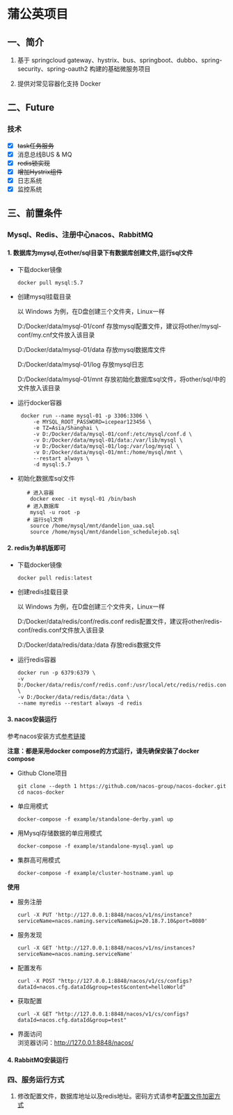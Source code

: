 # 蒲公英项目

## 一、简介

1. 基于 springcloud gateway、hystrix、bus、springboot、dubbo、spring-security、spring-oauth2 构建的基础微服务项目

2. 提供对常见容器化支持 Docker

## 二、Future

### 技术

- [x] ~~task任务服务~~
- [x] 消息总线BUS & MQ
- [x] ~~redis锁实现~~
- [x] ~~增加Hystrix组件~~
- [x] 日志系统
- [x] 监控系统

## 三、前置条件

### Mysql、Redis、注册中心nacos、RabbitMQ

#### 1. 数据库为mysql,在other/sql目录下有数据库创建文件,运行sql文件
   
   - 下载docker镜像 
       ```shell script
       docker pull mysql:5.7
        ```
   - 创建mysql挂载目录
   
       以 Windows 为例，在D盘创建三个文件夹，Linux一样
        
        D:/Docker/data/mysql-01/conf 存放mysql配置文件，建议将other/mysql-conf/my.cnf文件放入该目录
        
        D:/Docker/data/mysql-01/data 存放mysql数据库文件
        
        D:/Docker/data/mysql-01/log  存放mysql日志
        
        D:/Docker/data/mysql-01/mnt  存放初始化数据库sql文件，将other/sql/中的文件放入该目录
   
   - 运行docker容器
       ```shell script
        docker run --name mysql-01 -p 3306:3306 \
            -e MYSQL_ROOT_PASSWORD=icepear123456 \
            -e TZ=Asia/Shanghai \
            -v D:/Docker/data/mysql-01/conf:/etc/mysql/conf.d \
            -v D:/Docker/data/mysql-01/data:/var/lib/mysql \
            -v D:/Docker/data/mysql-01/log:/var/log/mysql \
            -v D:/Docker/data/mysql-01/mnt:/home/mysql/mnt \
            --restart always \
            -d mysql:5.7
       ```
   - 初始化数据库sql文件
       ```shell script
          # 进入容器
           docker exec -it mysql-01 /bin/bash
          # 进入数据库
           mysql -u root -p
          # 运行sql文件
           source /home/mysql/mnt/dandelion_uaa.sql
           source /home/mysql/mnt/dandelion_schedulejob.sql
       ```
   
#### 2. redis为单机版即可
   - 下载docker镜像 
       ```shell script
       docker pull redis:latest
        ```
   - 创建redis挂载目录
      
      以 Windows 为例，在D盘创建三个文件夹，Linux一样
       
       D:/Docker/data/redis/conf/redis.conf redis配置文件，建议将other/redis-conf/redis.conf文件放入该目录
       
      D:/Docker/data/redis/data:/data 存放redis数据文件
      
   - 运行redis容器
       ```shell script
       docker run -p 6379:6379 \
       -v D:/Docker/data/redis/conf/redis.conf:/usr/local/etc/redis/redis.conf \
       -v D:/Docker/data/redis/data:/data \
       --name myredis --restart always -d redis
       ```
     
#### 3. nacos安装运行
   
   参考nacos安装方式[参考链接](https://github.com/nacos-group/nacos-docker)
   
   **注意：都是采用docker compose的方式运行，请先确保安装了docker compose**
   - Github Clone项目 
     ```
     git clone --depth 1 https://github.com/nacos-group/nacos-docker.git
     cd nacos-docker
     ```
   - 单应用模式
     ```
     docker-compose -f example/standalone-derby.yaml up
     ```
   - 用Mysql存储数据的单应用模式
     ```
     docker-compose -f example/standalone-mysql.yaml up
     ```
   - 集群高可用模式
     ```
     docker-compose -f example/cluster-hostname.yaml up 
     ```
   **使用**
   - 服务注册
     ```
     curl -X PUT 'http://127.0.0.1:8848/nacos/v1/ns/instance?serviceName=nacos.naming.serviceName&ip=20.18.7.10&port=8080'
     ```
   - 服务发现
     ```
     curl -X GET 'http://127.0.0.1:8848/nacos/v1/ns/instances?serviceName=nacos.naming.serviceName'
     ```
   - 配置发布
     ```
     curl -X POST "http://127.0.0.1:8848/nacos/v1/cs/configs?dataId=nacos.cfg.dataId&group=test&content=helloWorld"
     ```
   - 获取配置
     ```
     curl -X GET "http://127.0.0.1:8848/nacos/v1/cs/configs?dataId=nacos.cfg.dataId&group=test"
     ```
   - 界面访问  
     浏览器访问：http://127.0.0.1:8848/nacos/

#### 4. RabbitMQ安装运行

 
### 四、服务运行方式

1. 修改配置文件，数据库地址以及redis地址。密码方式请参考[配置文件加密方式](https://github.com/rim-wood/dandelion/tree/master/other/jasypt)

